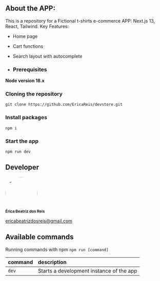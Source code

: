 ## About the APP:

This is a repository for a Fictional t-shirts e-commerce APP: Next.js 13, React, Tailwind.
Key Features:

- Home page
- Cart functions
- Search layout with autocomplete
  
- ### Prerequisites

**Node version 18.x**

### Cloning the repository

```shell
git clone https://github.com/EricaReis/devstore.git
```

### Install packages

```shell
npm i
```

### Start the app

```shell
npm run dev
```

## Developer

 <img style="border-radius: 50%;" src="https://avatars.githubusercontent.com/u/43284359?s=460&u=d0283f2331fb2e66792ff944985f576defbcfb77&v=4" width="100px;" alt=""/>
 <br />
 <sub><b>Érica Beatriz dos Reis</b></sub>

ericabeatrizdosreis@gmail.com


## Available commands

Running commands with npm `npm run [command]`

| command         | description                              |
| :-------------- | :--------------------------------------- |
| `dev`           | Starts a development instance of the app |
